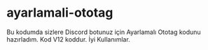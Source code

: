 # ayarlamali-ototag
Bu kodumda sizlere Discord botunuz için Ayarlamalı Ototag kodunu hazırladım. Kod V12 koddur. İyi Kullanımlar.
